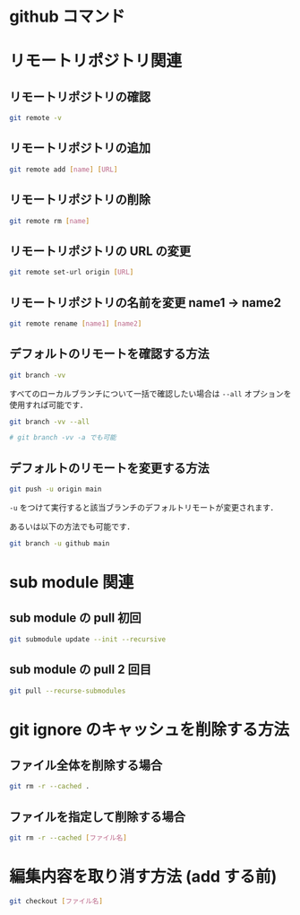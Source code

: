 # github コマンド
# リモートリポジトリ関連

## リモートリポジトリの確認

```bash
git remote -v
```

## リモートリポジトリの追加

```bash
git remote add [name] [URL]
```

## リモートリポジトリの削除

```bash
git remote rm [name]
```

## リモートリポジトリの URL の変更

```bash
git remote set-url origin [URL]
```

## リモートリポジトリの名前を変更 name1 → name2

```bash
git remote rename [name1] [name2]
```

## デフォルトのリモートを確認する方法

```bash
git branch -vv
```

すべてのローカルブランチについて一括で確認したい場合は `--all` オプションを使用すれば可能です．

```bash
git branch -vv --all

# git branch -vv -a でも可能 
```

## デフォルトのリモートを変更する方法

```bash
git push -u origin main
```

`-u` をつけて実行すると該当ブランチのデフォルトリモートが変更されます．

あるいは以下の方法でも可能です．

```bash
git branch -u github main
```

# sub module 関連

## sub module の pull 初回

```bash
git submodule update --init --recursive
```

## sub module の pull 2 回目

```bash
git pull --recurse-submodules
```

# git ignore のキャッシュを削除する方法

## ファイル全体を削除する場合

```bash
git rm -r --cached . 
```

## ファイルを指定して削除する場合

```bash
git rm -r --cached [ファイル名]
```

# 編集内容を取り消す方法 (add する前)

```bash
git checkout [ファイル名]
```